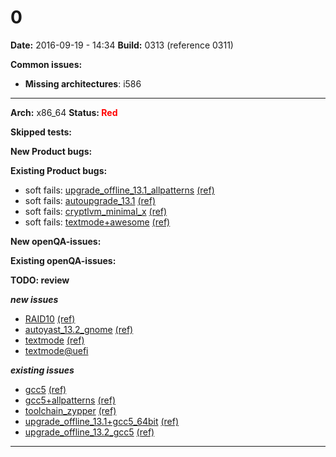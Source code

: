 # 0


**Date:** 2016-09-19 - 14:34
**Build:** 0313 (reference 0311)

**Common issues:**

 * **Missing architectures**: i586

---

**Arch:** x86_64
**Status: <span style="color: red;">Red</span>**

**Skipped tests:**



**New Product bugs:**



**Existing Product bugs:**

* soft fails: [upgrade_offline_13.1_allpatterns](https://openqa.opensuse.org/tests/169809) [(ref)](https://openqa.opensuse.org/tests/169614 "Previous test")
* soft fails: [autoupgrade_13.1](https://openqa.opensuse.org/tests/169791) [(ref)](https://openqa.opensuse.org/tests/169596 "Previous test")
* soft fails: [cryptlvm_minimal_x](https://openqa.opensuse.org/tests/169797) [(ref)](https://openqa.opensuse.org/tests/169602 "Previous test")
* soft fails: [textmode+awesome](https://openqa.opensuse.org/tests/169828) [(ref)](https://openqa.opensuse.org/tests/169633 "Previous test")


**New openQA-issues:**



**Existing openQA-issues:**



**TODO: review**

***new issues***

* [RAID10](https://openqa.opensuse.org/tests/169785 "Failed modules: bootloader") [(ref)](https://openqa.opensuse.org/tests/169590 "Previous test")
* [autoyast_13.2_gnome](https://openqa.opensuse.org/tests/169793 "Failed modules: desktop_mainmenu") [(ref)](https://openqa.opensuse.org/tests/169598 "Previous test")
* [textmode](https://openqa.opensuse.org/tests/169827 "Failed modules: snapper_undochange") [(ref)](https://openqa.opensuse.org/tests/169632 "Previous test")
* [textmode@uefi](https://openqa.opensuse.org/tests/169828 "Failed modules: bootloader_uefi")


***existing issues***

* [gcc5](https://openqa.opensuse.org/tests/169823 "Failed modules: addon_products_leap") [(ref)](https://openqa.opensuse.org/tests/169628 "Previous test")
* [gcc5+allpatterns](https://openqa.opensuse.org/tests/169824 "Failed modules: addon_products_leap") [(ref)](https://openqa.opensuse.org/tests/169629 "Previous test")
* [toolchain_zypper](https://openqa.opensuse.org/tests/169829 "Failed modules: addon_products_leap") [(ref)](https://openqa.opensuse.org/tests/169634 "Previous test")
* [upgrade_offline_13.1+gcc5_64bit](https://openqa.opensuse.org/tests/169807 "Failed modules: addon_products_leap") [(ref)](https://openqa.opensuse.org/tests/169612 "Previous test")
* [upgrade_offline_13.2_gcc5](https://openqa.opensuse.org/tests/169812 "Failed modules: addon_products_leap") [(ref)](https://openqa.opensuse.org/tests/169617 "Previous test")



---
